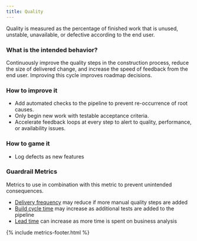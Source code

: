 ```yaml
---
title: Quality
---
```


Quality is measured as the percentage of finished work that is unused, unstable, unavailable, or defective according to the end user.

### What is the intended behavior?

Continuously improve the quality steps in the construction process, reduce the size of delivered change, and increase
the speed of feedback from the end user. Improving this cycle improves roadmap decisions.

### How to improve it

- Add automated checks to the pipeline to prevent re-occurrence of root causes.
- Only begin new work with testable acceptance criteria.
- Accelerate feedback loops at every step to alert to quality, performance, or availability issues.

### How to game it

- Log defects as new features

### Guardrail Metrics

Metrics to use in combination with this metric to prevent unintended consequences.

- [Delivery frequency](./release-frequency.html) may reduce if more manual quality steps are added
- [Build cycle time](./build-duration.html) may increase as additional tests are added to the pipeline
- [Lead time](./lead-time.html) can increase as more time is spent on business analysis

{% include metrics-footer.html %}

